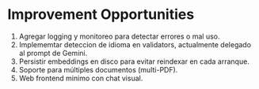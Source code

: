 # Improvement Opportunities

1. Agregar logging y monitoreo para detectar errores o mal uso.
2. Implememtar deteccion de idioma en validators, actualmente delegado al prompt de Gemini.
3. Persistir embeddings en disco para evitar reindexar en cada arranque.
4. Soporte para múltiples documentos (multi-PDF).
5. Web frontend minimo con chat visual.
